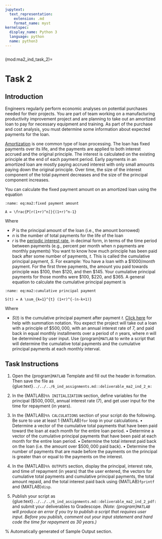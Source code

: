 ```yaml
---
jupytext:
  text_representation:
    extension: .md
    format_name: myst
kernelspec:
  display_name: Python 3
  language: python
  name: python3
---
```

```{include} /macros.md
```

(mod:ma2_ind_task_2)=
# Task 2

## Introduction
Engineers regularly perform economic analyses on potential purchases needed for
their projects. You are part of team working on a manufacturing productivity
improvement project and are planning to take out an amortized loan to pay for
necessary equipment and training. As part of the purchase and cost analysis, you
must determine some information about expected payments for the loan.  

[Amortization](https://www.investopedia.com/terms/a/amortized_loan.asp) is one common type of loan processing. The loan has fixed payments over its life, and the payments are applied to both interest accrued and the
original principle. The interest is calculated on the existing principle at the
end of each payment period. Early payments in an amortized loan are mostly
paying accrued interest with only small amounts paying down the original
principle. Over time, the size of the interest component of the total payment
decreases and the size of the principal component increases.  

You can calculate the fixed payment amount on an amortized loan using the equation 

```{math}
:name: eq:ma2:fixed payment amount

A = \frac{P[r(1+r)^n]}{(1+r)^n-1}
```


Where  
- $P$ is the principal amount of the loan (i.e., the amount borrowed) 
- $n$ is the number of total payments for the life of the loan 
- $r$ is the [periodic interest rate](https://www.bankrate.com/glossary/p/periodic-rate/), in decimal form, in terms of the time period between payments (e.g., percent per month when n payments are monthly payments) 
You want to know how much principle has been paid back after some number of payments, $t$. This is called the cumulative principal payment, $S$. For example: You have a loan with a $$1000/month$ payment. For the first three payments, the amount you paid towards principle was $$100$, then $$120$, and then $$145$. Your cumulative principal payments for those months were $$100$, $$220$, and $$365$. A general equation to calculate the cumulative principal payment is 

```{math}
:name: eq:ma2:cumulative principal payment

S(t) = A \sum_{k=1}^{t} (1+r)^{-(n-k+1)}
```

Where 
- $S(t)$ is the cumulative principal payment after payment $t$. [Click here](https://www.khanacademy.org/math/ap-calculus-ab/ab-integration-new/ab-6-3/a/review-summation-notation) for help with summation notation. 
You expect the project will take out a loan with a principle of $$500,000$, with an annual interest rate of $7%$, and paid back in equal monthly installments over a period of $n$ years, where $n$ will be determined by user input. 
Use {program}`MATLAB` to write a script that will determine the cumulative total payments and the cumulative principal payments at each monthly interval.


## Task Instructions

1. Open the {program}`MATLAB` Template and fill out the header in formation.
   Then save the file as
   {glue:text}`../../../6_ind_assignments.md::deliverable_ma2_ind_2_m:`

2. In the {MATLAB}`%% INITIALIZATION` section, define variables for the
   principal ($$500,000$), annual interest rate ($7%$), and get user input for
   the time for repayment (in years).

3.	In the {MATLAB}`%% CALCULATIONS` section of your script do the following. Be sure to use at least 1 {MATLAB}`for` loop in your calculations.
  •	Determine a vector of the cumulative total payments that have been paid toward the loan at each month for the entire loan period.
  •	Determine a vector of the cumulative principal payments that have been paid at each month for the entire loan period. 
  •	Determine the total interest paid back on the loan (i.e. the amount over $$500,000$ paid back).
  •	Determine the number of payments that are made before the payments on the principal is greater than or equal to the payments on the interest. 

4.	In the {MATLAB}`%% OUTPUTS` section, display the principal, interest rate, and time of repayment (in years) that the user entered, the vectors for cumulative total payments and cumulative principal payments, the total amount repaid, and the total interest paid back using {MATLAB}`fprintf` and {MATLAB}`disp`. 

5.	Publish your script as {glue:text}`../../../6_ind_assignments.md::deliverable_ma2_ind_2_pdf:` and submit your deliverables to Gradescope. _(Note: {program}`MATLAB` will produce an error if you try to publish a script that requires user input. Before you publish, comment out your input statement and hard code the time for repayment as 30 years.)_

% Automatically generated of Sample Output section.
```{include} /_build/intermediate/Part_5_MATLAB/M2/tasks/ind_2/a/sample_output.md
```